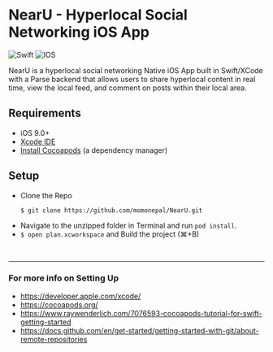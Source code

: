 # NearU - Hyperlocal Social Networking iOS App

![Swift](https://img.shields.io/badge/swift-F54A2A?style=for-the-badge&logo=swift&logoColor=white)
![IOS](https://img.shields.io/badge/iOS-000000?style=for-the-badge&logo=ios&logoColor=white)

NearU is a hyperlocal social networking Native iOS App built in Swift/XCode with a Parse backend that allows users to share hyperlocal content in real time, view the local feed, and comment on posts within their local area.


## Requirements

- iOS 9.0+
- [Xcode IDE](https://developer.apple.com/xcode/)
- [Install Cocoapods](https://www.raywenderlich.com/7076593-cocoapods-tutorial-for-swift-getting-started) (a dependency manager)

## Setup
- Clone the Repo
  ```
  $ git clone https://github.com/momonepal/NearU.git
  ```
-  Navigate to the unzipped folder in Terminal and run `pod install`.
- `$ open plan.xcworkspace` and Build the project (⌘+B)

<br>

-------------------------

### For more info on Setting Up
- https://developer.apple.com/xcode/
- https://cocoapods.org/
- https://www.raywenderlich.com/7076593-cocoapods-tutorial-for-swift-getting-started
- https://docs.github.com/en/get-started/getting-started-with-git/about-remote-repositories
